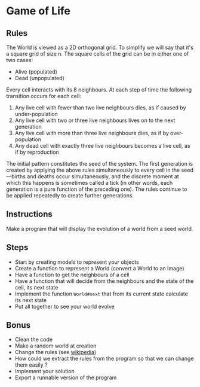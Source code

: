 # Game of Life

## Rules

The World is viewed as a 2D orthogonal grid. To simplify we will say that it's a square grid of size n.
The square cells of the grid can be in either one of two cases:
  - Alive (populated)
  - Dead (unpopulated)

Every cell interacts with its 8 neighbours. At each step of time the following transition occurs for each cell:
  1. Any live cell with fewer than two live neighbours dies, as if caused by under-population
  2. Any live cell with two or three live neighbours lives on to the next generation
  3. Any live cell with more than three live neighbours dies, as if by over-population
  4. Any dead cell with exactly three live neighbours becomes a live cell, as if by reproduction

The initial pattern constitutes the seed of the system. The first generation is created by applying the above rules simultaneously to every cell in the seed—births and deaths occur simultaneously, and the discrete moment at which this happens is sometimes called a tick (in other words, each generation is a pure function of the preceding one). The rules continue to be applied repeatedly to create further generations.


## Instructions

Make a program that will display the evolution of a world from a seed world.

## Steps

- Start by creating models to represent your objects
- Create a function to represent a World (convert a World to an Image)
- Have a function to get the neighbours of a cell
- Have a function that will decide from the neighbours and the state of the cell, its next state
- Implement the function `World#next` that from its current state calculate its next state
- Put all together to see your world evolve

## Bonus

- Clean the code
- Make a random world at creation
- Change the rules (see [wikipedia](https://www.wikiwand.com/en/Life-like_cellular_automaton))
- How could we extract the rules from the program so that we can change them easily ?
- Implement your solution
- Export a runnable version of the program